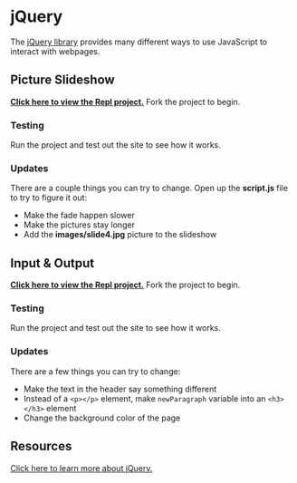 # jQuery
The [jQuery library](https://jquery.com/) provides many different ways to use JavaScript to interact with webpages.

## Picture Slideshow
[**Click here to view the Repl project.**](https://replit.com/@HylandOutreach/jQuerySlideshow) Fork the project to begin.

### Testing
Run the project and test out the site to see how it works.

### Updates
There are a couple things you can try to change. Open up the **script.js** file to try to figure it out:

- Make the fade happen slower
- Make the pictures stay longer
- Add the **images/slide4.jpg** picture to the slideshow

## Input & Output
[**Click here to view the Repl project.**](https://replit.com/@HylandOutreach/jQueryInput) Fork the project to begin.

### Testing
Run the project and test out the site to see how it works.

### Updates
There are a few things you can try to change:

- Make the text in the header say something different
- Instead of a `<p></p>` element, make `newParagraph` variable into an `<h3></h3>` element
- Change the background color of the page

## Resources
[Click here to learn more about jQuery.](https://www.w3schools.com/jquery/jquery_intro.asp)

